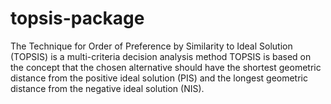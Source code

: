 # topsis-package
The Technique for Order of Preference by Similarity to Ideal Solution (TOPSIS) is a multi-criteria decision analysis method
TOPSIS is based on the concept that the chosen alternative should have the shortest geometric distance from the positive ideal solution (PIS) and the longest geometric distance from the negative ideal solution (NIS).
